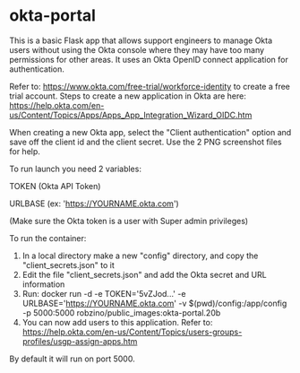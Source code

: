 # okta-portal
This is a basic Flask app that allows support engineers to manage Okta users without using the Okta console where they may have too many permissions for other areas. It uses an Okta OpenID connect application for authentication.

Refer to: https://www.okta.com/free-trial/workforce-identity to create a free trial account. Steps to create a new application in Okta are here: https://help.okta.com/en-us/Content/Topics/Apps/Apps_App_Integration_Wizard_OIDC.htm 

When creating a new Okta app, select the "Client authentication" option and save off the client id and the client secret.
Use the 2 PNG screenshot files for help.

To run launch you need 2 variables:

TOKEN (Okta API Token)

URLBASE (ex: 'https://YOURNAME.okta.com')

(Make sure the Okta token is a user with Super admin privileges)

To run the container: 

1) In a local directory make a new "config" directory, and copy the "client_secrets.json" to it
2) Edit the file "client_secrets.json" and add the Okta secret and URL information
3) Run: docker run -d -e TOKEN='5vZJod...' -e URLBASE='https://YOURNAME.okta.com' -v $(pwd)/config:/app/config -p 5000:5000 robzino/public_images:okta-portal.20b
4) You can now add users to this application.  Refer to: https://help.okta.com/en-us/Content/Topics/users-groups-profiles/usgp-assign-apps.htm
   
By default it will run on port 5000.
